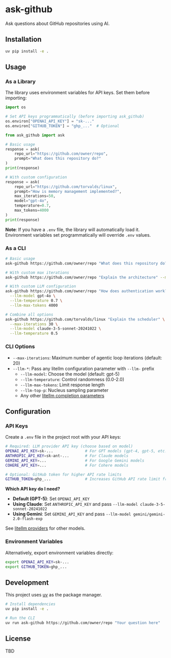 # ask-github

Ask questions about GitHub repositories using AI.

## Installation

```bash
uv pip install -e .
```

## Usage

### As a Library

The library uses environment variables for API keys. Set them before importing:

```python
import os

# Set API keys programmatically (before importing ask_github)
os.environ["OPENAI_API_KEY"] = "sk-..."
os.environ["GITHUB_TOKEN"] = "ghp_..."  # Optional

from ask_github import ask

# Basic usage
response = ask(
    repo_url="https://github.com/owner/repo",
    prompt="What does this repository do?"
)
print(response)

# With custom configuration
response = ask(
    repo_url="https://github.com/torvalds/linux",
    prompt="How is memory management implemented?",
    max_iterations=50,
    model="gpt-4o",
    temperature=0.7,
    max_tokens=4000
)
print(response)
```

**Note**: If you have a `.env` file, the library will automatically load it. Environment variables set programmatically will override `.env` values.

### As a CLI

```bash
# Basic usage
ask-github https://github.com/owner/repo "What does this repository do?"

# With custom max iterations
ask-github https://github.com/owner/repo "Explain the architecture" --max-iterations 50

# With custom LLM configuration
ask-github https://github.com/owner/repo "How does authentication work?" \
  --llm-model gpt-4o \
  --llm-temperature 0.7 \
  --llm-max-tokens 4000

# Combine all options
ask-github https://github.com/torvalds/linux "Explain the scheduler" \
  --max-iterations 30 \
  --llm-model claude-3-5-sonnet-20241022 \
  --llm-temperature 0.5
```

### CLI Options

- `--max-iterations`: Maximum number of agentic loop iterations (default: 20)
- `--llm-*`: Pass any litellm configuration parameter with `--llm-` prefix
  - `--llm-model`: Choose the model (default: gpt-5)
  - `--llm-temperature`: Control randomness (0.0-2.0)
  - `--llm-max-tokens`: Limit response length
  - `--llm-top-p`: Nucleus sampling parameter
  - Any other [litellm completion parameters](https://docs.litellm.ai/docs/completion/input)

## Configuration

### API Keys

Create a `.env` file in the project root with your API keys:

```bash
# Required: LLM provider API key (choose based on model)
OPENAI_API_KEY=sk-...              # For GPT models (gpt-4, gpt-5, etc.)
ANTHROPIC_API_KEY=sk-ant-...       # For Claude models
GEMINI_API_KEY=...                 # For Google Gemini models
COHERE_API_KEY=...                 # For Cohere models

# Optional: GitHub token for higher API rate limits
GITHUB_TOKEN=ghp_...               # Increases GitHub API rate limit from 60 to 5000 req/hour
```

**Which API key do I need?**

- **Default (GPT-5)**: Set `OPENAI_API_KEY`
- **Using Claude**: Set `ANTHROPIC_API_KEY` and pass `--llm-model claude-3-5-sonnet-20241022`
- **Using Gemini**: Set `GEMINI_API_KEY` and pass `--llm-model gemini/gemini-2.0-flash-exp`

See [litellm providers](https://docs.litellm.ai/docs/providers) for other models.

### Environment Variables

Alternatively, export environment variables directly:

```bash
export OPENAI_API_KEY=sk-...
export GITHUB_TOKEN=ghp_...
```

## Development

This project uses [uv](https://github.com/astral-sh/uv) as the package manager.

```bash
# Install dependencies
uv pip install -e .

# Run the CLI
uv run ask-github https://github.com/owner/repo "Your question here"
```

## License

TBD
